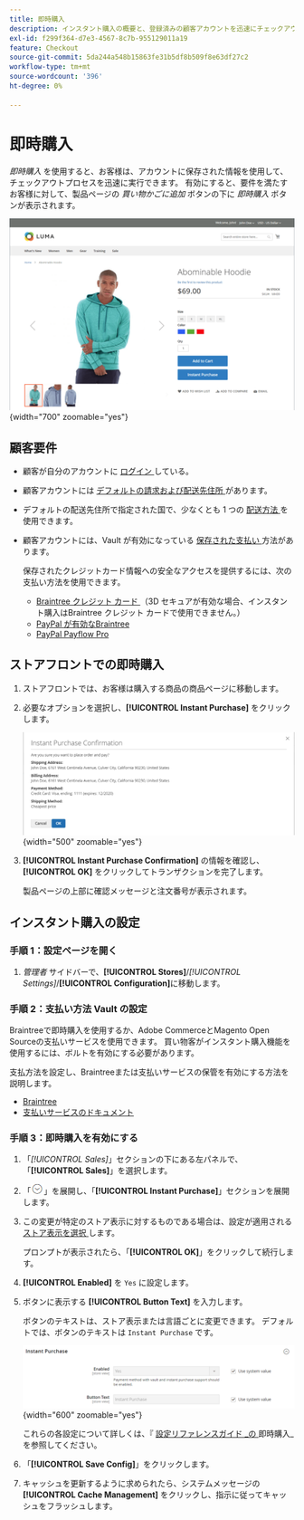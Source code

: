 ```yaml
---
title: 即時購入
description: インスタント購入の概要と、登録済みの顧客アカウントを迅速にチェックアウトする方法について説明します。
exl-id: f299f364-d7e3-4567-8c7b-955129011a19
feature: Checkout
source-git-commit: 5da244a548b15863fe31b5df8b509f8e63df27c2
workflow-type: tm+mt
source-wordcount: '396'
ht-degree: 0%

---
```


# 即時購入

_即時購入_ を使用すると、お客様は、アカウントに保存された情報を使用して、チェックアウトプロセスを迅速に実行できます。 有効にすると、要件を満たすお客様に対して、製品ページの _買い物かごに追加_ ボタンの下に _即時購入_ ボタンが表示されます。

![ 「インスタント購入」オプションが表示された製品ページ ](./assets/storefront-checkout-instant-purchase.png){width="700" zoomable="yes"}

## 顧客要件

- 顧客が自分のアカウントに [ ログイン ](../customers/customer-sign-in.md) している。

- 顧客アカウントには [ デフォルトの請求および配送先住所 ](../customers/account-dashboard-address-book.md) があります。

- デフォルトの配送先住所で指定された国で、少なくとも 1 つの [ 配送方法 ](delivery.md) を使用できます。

- 顧客アカウントには、Vault が有効になっている [ 保存された支払い ](../stores-purchase/stored-payment-methods.md) 方法があります。

  保存されたクレジットカード情報への安全なアクセスを提供するには、次の支払い方法を使用できます。

   - [Braintree クレジット カード ](braintree.md) （3D セキュアが有効な場合、インスタント購入はBraintree クレジット カードで使用できません。）
   - [PayPal が有効なBraintree](braintree.md)
   - [PayPal Payflow Pro](paypal-payflow-pro.md)

## ストアフロントでの即時購入

1. ストアフロントでは、お客様は購入する商品の商品ページに移動します。

1. 必要なオプションを選択し、**[!UICONTROL Instant Purchase]** をクリックします。

   ![ インスタント購入を確認するための確認ダイアログ ](./assets/storefront-checkout-instant-purchase-confirmation.png){width="500" zoomable="yes"}

1. **[!UICONTROL Instant Purchase Confirmation]** の情報を確認し、**[!UICONTROL OK]** をクリックしてトランザクションを完了します。

   製品ページの上部に確認メッセージと注文番号が表示されます。

## インスタント購入の設定

### 手順 1：設定ページを開く

1. _管理者_ サイドバーで、**[!UICONTROL Stores]**/_[!UICONTROL Settings]_/**[!UICONTROL Configuration]**&#x200B;に移動します。

### 手順 2：支払い方法 Vault の設定

Braintreeで即時購入を使用するか、Adobe CommerceとMagento Open Sourceの支払いサービスを使用できます。 買い物客がインスタント購入機能を使用するには、ボルトを有効にする必要があります。

支払方法を設定し、Braintreeまたは支払いサービスの保管を有効にする方法を説明します。

- [Braintree](braintree.md)
- [ 支払いサービスのドキュメント ](https://experienceleague.adobe.com/docs/commerce/payment-services/guide-overview.html)

### 手順 3：即時購入を有効にする

1. 「_[!UICONTROL Sales]_」セクションの下にある左パネルで、「**[!UICONTROL Sales]**」を選択します。

1. 「![ 展開セレクター ](../assets/icon-display-expand.png)」を展開し、「**[!UICONTROL Instant Purchase]**」セクションを展開します。

1. この変更が特定のストア表示に対するものである場合は、設定が適用される [ ストア表示を選択 ](../configuration-reference/scope-change.md#set-the-scope) します。

   プロンプトが表示されたら、「**[!UICONTROL OK]**」をクリックして続行します。

1. **[!UICONTROL Enabled]** を `Yes` に設定します。

1. ボタンに表示する **[!UICONTROL Button Text]** を入力します。

   ボタンのテキストは、ストア表示または言語ごとに変更できます。 デフォルトでは、ボタンのテキストは `Instant Purchase` です。

   ![ 設定 – 即時購入オプション ](../configuration-reference/sales/assets/sales-instant-purchase.png){width="600" zoomable="yes"}

   これらの各設定について詳しくは、『 [ 設定リファレンスガイド _の ](../configuration-reference/sales/sales.md#instant-purchase) 即時購入_ を参照してください。

1. 「**[!UICONTROL Save Config]**」をクリックします。

1. キャッシュを更新するように求められたら、システムメッセージの **[!UICONTROL Cache Management]** をクリックし、指示に従ってキャッシュをフラッシュします。
